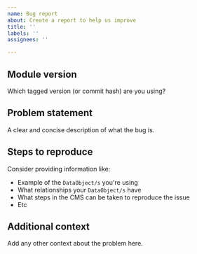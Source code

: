 ```yaml
---
name: Bug report
about: Create a report to help us improve
title: ''
labels: ''
assignees: ''

---
```


## Module version

Which tagged version (or commit hash) are you using?

## Problem statement

A clear and concise description of what the bug is.

## Steps to reproduce

Consider providing information like:

- Example of the `DataObject/s` you're using
- What relationships your `DataObject/s` have
- What steps in the CMS can be taken to reproduce the issue
- Etc

## Additional context

Add any other context about the problem here.
